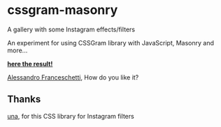 # cssgram-masonry
A gallery with some Instagram effects/filters

An experiment for using CSSGram library with JavaScript, Masonry and more...

**[here the result!](http://giorgioriccardi.github.io/cssgram-masonry)**

[Alessandro Franceschetti](https://github.com/afranceschetti), How do you like it?

## Thanks
[una](https://github.com/una/CSSgram), for this CSS library for Instagram filters
